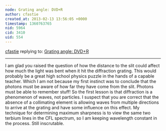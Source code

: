 ```yaml
---
node: Grating angle: DVD+R
author: cfastie
created_at: 2013-02-13 13:56:05 +0000
timestamp: 1360763765
nid: 5964
cid: 3410
uid: 554
---
```




[cfastie](../profile/cfastie) replying to: [Grating angle: DVD+R](../notes/cfastie/2-12-2013/grating-angle-dvdr)

----
I am glad you raised the question of how the distance to the slit could affect how much the light was bent when it hit the diffraction grating. This would probably be a great high school physics puzzle in the hands of a capable teacher. Which I am not because my first instinct was to conclude that the photons must be aware of how far they have come from the slit.  Photons must be able to remember stuff! So the first lesson is that diffraction is a phenomenon of waves, not particles. I suspect that you are correct that the absence of a collimating element is allowing waves from multiple directions to arrive at the grating and have some influence on this effect.  My technique for determining maximum sharpness is to view the same two terbium lines in the CFL spectrum, so I am keeping wavelength constant in the process.  Still inscrutable. 